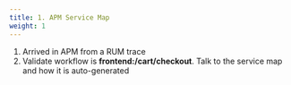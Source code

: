 ```yaml
---
title: 1. APM Service Map
weight: 1
---
```


1. Arrived in APM from a RUM trace
2. Validate workflow is **frontend:/cart/checkout**. Talk to the service map and how it is auto-generated
